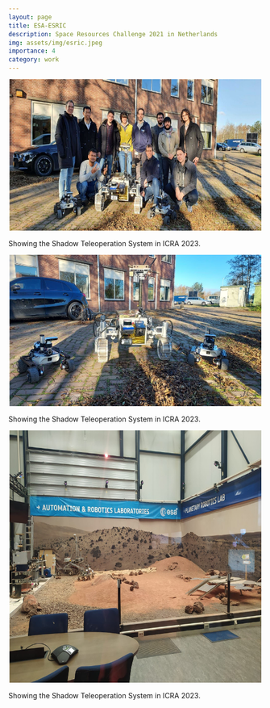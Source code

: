 ```yaml
---
layout: page
title: ESA-ESRIC
description: Space Resources Challenge 2021 in Netherlands
img: assets/img/esric.jpeg
importance: 4
category: work
---
```


<p align="center">
  <img width="500" height="300" src="/assets/img/esa_esric.jpeg">
</p>
<div class="caption">
    Showing the Shadow Teleoperation System in ICRA 2023.
</div>

<p align="center">
  <img width="500" height="300" src="/assets/img/esa_esric_2.jpeg">
</p>
<div class="caption">
    Showing the Shadow Teleoperation System in ICRA 2023.
</div>

<p align="center">
  <img width="500" height="500" src="/assets/img/esa_esric_3.jpeg">
</p>
<div class="caption">
    Showing the Shadow Teleoperation System in ICRA 2023.
</div>